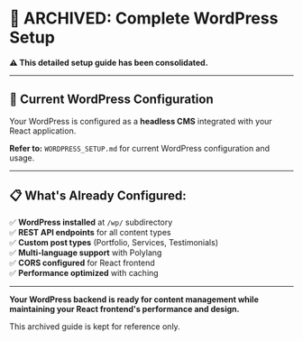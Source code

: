 # 🔄 ARCHIVED: Complete WordPress Setup

**⚠️ This detailed setup guide has been consolidated.**

---

## 🎯 **Current WordPress Configuration**

Your WordPress is configured as a **headless CMS** integrated with your React application.

**Refer to:** `WORDPRESS_SETUP.md` for current WordPress configuration and usage.

---

## 📋 **What's Already Configured:**

✅ **WordPress installed** at `/wp/` subdirectory  
✅ **REST API endpoints** for all content types  
✅ **Custom post types** (Portfolio, Services, Testimonials)  
✅ **Multi-language support** with Polylang  
✅ **CORS configured** for React frontend  
✅ **Performance optimized** with caching  

---

**Your WordPress backend is ready for content management while maintaining your React frontend's performance and design.** 

This archived guide is kept for reference only.